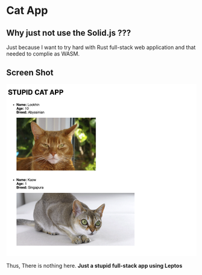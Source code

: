 <h1>Cat App</h1>

<h2>Why just not use the Solid.js ???</h2>
<p>Just because I want to try hard with Rust full-stack web application and that needed to complie as WASM.</p>

<h2>Screen Shot</h2>
<img src="./demo.png" alt="demo">

<p>Thus, There is nothing here. <strong>Just a stupid full-stack app using Leptos</strong></p>
